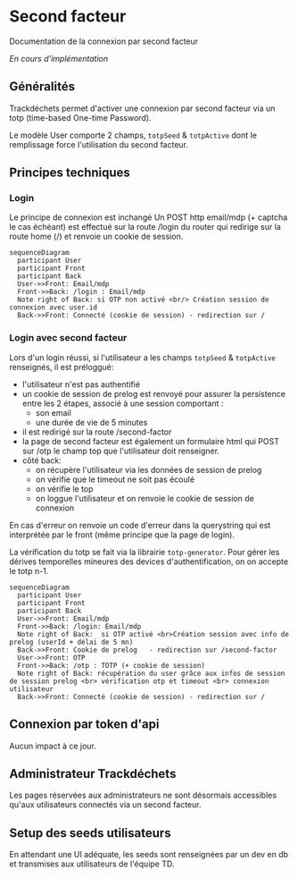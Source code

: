 # Second facteur

Documentation de la connexion par second facteur

_En cours d'implémentation_

## Généralités

Trackdéchets permet d'activer une connexion par second facteur via un totp (time-based One-time Password).

Le modèle User comporte 2 champs, `totpSeed` & `totpActive` dont le remplissage force l'utilisation du second facteur.

## Principes techniques

### Login

Le principe de connexion est inchangé
Un POST http email/mdp (+ captcha le cas échéant) est effectué sur la route /login du router qui redirige
sur la route home (/) et renvoie un cookie de session.

```mermaid
sequenceDiagram
  participant User
  participant Front
  participant Back
  User->>Front: Email/mdp
  Front->>Back: /login : Email/mdp
  Note right of Back: si OTP non activé <br/> Création session de connexion avec user.id
  Back->>Front: Connecté (cookie de session) - redirection sur /
```

### Login avec second facteur

Lors d'un login réussi, si l'utilisateur a les champs `totpSeed` & `totpActive` renseignés, il est préloggué:

- l'utilisateur n'est pas authentifié
- un cookie de session de prelog est renvoyé pour assurer la persistence entre les 2 étapes, associé à une session comportant :
  - son email
  - une durée de vie de 5 minutes
- il est redirigé sur la route /second-factor
- la page de second facteur est également un formulaire html qui POST sur /otp le champ top que l'utilisateur doit renseigner.
- côté back:
  - on récupère l'utilisateur via les données de session de prelog
  - on vérifie que le timeout ne soit pas écoulé
  - on vérifie le top
  - on loggue l'utilisateur et on renvoie le cookie de session de connexion

En cas d'erreur on renvoie un code d'erreur dans la querystring qui est interprétée par le front (même principe que la page de login).

La vérification du totp se fait via la librairie `totp-generator`. Pour gérer les dérives temporelles mineures des devices d'authentification, on
on accepte le totp n-1.

```mermaid
sequenceDiagram
  participant User
  participant Front
  participant Back
  User->>Front: Email/mdp
  Front->>Back: /login: Email/mdp
  Note right of Back:  si OTP activé <br>Création session avec info de prelog (userId + délai de 5 mn)
  Back->>Front: Cookie de prelog   - redirection sur /second-factor
  User->>Front: OTP
  Front->>Back: /otp : TOTP (+ cookie de session)
  Note right of Back: récupération du user grâce aux infos de session de session prelog <br> vérification otp et timeout <br> connexion utilisateur
  Back->>Front: Connecté (cookie de session) - redirection sur /
```

## Connexion par token d'api

Aucun impact à ce jour.

## Administrateur Trackdéchets

Les pages réservées aux administrateurs ne sont désormais accessibles qu'aux utilisateurs connectés via un second facteur.

## Setup des seeds utilisateurs

En attendant une UI adéquate, les seeds sont renseignées par un dev en db et transmises aux utilisateurs de l'équipe TD.
